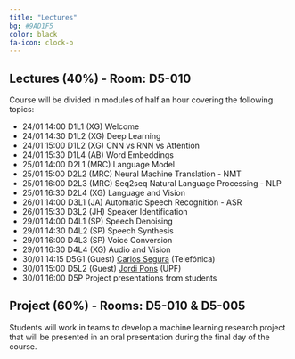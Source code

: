```yaml
---
title: "Lectures"
bg: #9AD1F5
color: black
fa-icon: clock-o
---
```


## Lectures (40%) - Room: D5-010

Course will be divided in modules of half an hour covering the following topics:

* 24/01 14:00 D1L1 (XG) Welcome  
* 24/01 14:30 D1L2 (XG) Deep Learning
* 24/01 15:00 D1L2 (XG) CNN vs RNN vs Attention
* 24/01 15:30 D1L4 (AB) Word Embeddings
* 25/01 14:00 D2L1 (MRC) Language Model
* 25/01 15:00 D2L2 (MRC) Neural Machine Translation - NMT
* 25/01 16:00 D2L3 (MRC) Seq2seq Natural Language Processing - NLP
* 25/01 16:30 D2L4 (XG) Language and Vision 
* 26/01 14:00 D3L1 (JA) Automatic Speech Recognition - ASR
* 26/01 15:30 D3L2 (JH) Speaker Identification
* 29/01 14:00 D4L1 (SP) Speech Denoising
* 29/01 14:30 D4L2 (SP) Speech Synthesis
* 29/01 16:00 D4L3 (SP) Voice Conversion
* 29/01 16:30 D4L4 (XG) Audio and Vision 
* 30/01 14:15 D5G1 (Guest) [Carlos Segura][CarlosSegura] (Telefónica)
* 30/01 15:00 D5L2 (Guest) [Jordi Pons][JordiPons] (UPF)
* 30/01 16:00 D5P Project presentations from students

[JordiPons]: http://www.jordipons.me/
[CarlosSegura]: https://scholar.google.es/citations?hl=en&user=Nypb-IYAAAAJ&view_op=list_works&sortby=pubdate


## Project (60%) - Rooms: D5-010 & D5-005

Students will work in teams to develop a machine learning research project that will be presented in an oral presentation during the final day of the course. 

